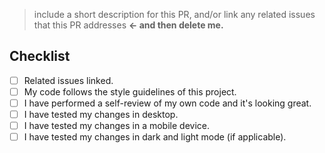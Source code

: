 > include a short description for this PR, and/or link any related issues that this PR addresses **← and then delete me.**

## Checklist

- [ ] Related issues linked.
- [ ] My code follows the style guidelines of this project.
- [ ] I have performed a self-review of my own code and it's looking great.
- [ ] I have tested my changes in desktop.
- [ ] I have tested my changes in a mobile device.
- [ ] I have tested my changes in dark and light mode (if applicable).